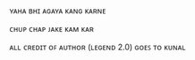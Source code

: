 ʏᴀʜᴀ ʙʜɪ ᴀɢᴀʏᴀ ᴋᴀɴɢ ᴋᴀʀɴᴇ


ᴄʜᴜᴘ ᴄʜᴀᴘ ᴊᴀᴋᴇ ᴋᴀᴍ ᴋᴀʀ


ᴀʟʟ ᴄʀᴇᴅɪᴛ ᴏꜰ ᴀᴜᴛʜᴏʀ (ʟᴇɢᴇɴᴅ 2.0) ɢᴏᴇꜱ ᴛᴏ ᴋᴜɴᴀʟ

